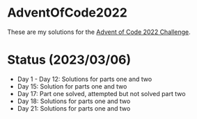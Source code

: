 # AdventOfCode2022

These are my solutions for the [Advent of Code 2022 Challenge](https://adventofcode.com/2022).

# Status (2023/03/06)

* Day 1 - Day 12: Solutions for parts one and two
* Day 15: Solution for parts one and two
* Day 17: Part one solved, attempted but not solved part two
* Day 18: Solutions for parts one and two
* Day 21: Solutions for parts one and two
